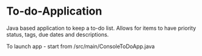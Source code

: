 # To-do-Application

Java based application to keep a to-do list. Allows for items to have priority status, tags, due dates and descriptions. 

To launch app - start from /src/main/ConsoleToDoApp.java
